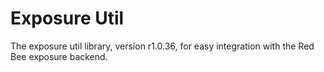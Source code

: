 # Exposure Util

The exposure util library, version r1.0.36, for easy integration with the Red Bee exposure backend.